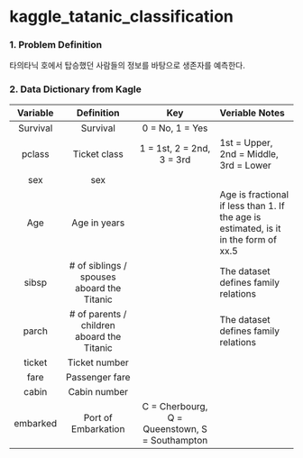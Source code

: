 # kaggle_tatanic_classification

### 1. Problem Definition

타의타닉 호에서 탑승했던 사람들의 정보를 바탕으로 생존자를 예측한다.
 
### 2. Data Dictionary from Kagle

|Variable|Definition|Key|Veriable Notes|
|:---:|:---:|:----:|:-----|
|Survival|Survival|0 = No, 1 = Yes| | 
|pclass|Ticket class|1 = 1st, 2 = 2nd, 3 = 3rd|1st = Upper, 2nd = Middle, 3rd = Lower |
|sex|sex|||
|Age|Age in years||Age is fractional if less than 1. If the age is estimated, is it in the form of xx.5|
|sibsp|# of siblings / spouses aboard the Titanic||The dataset defines family relations|
|parch|	# of parents / children aboard the Titanic||The dataset defines family relations|
|ticket|Ticket number||
|fare|	Passenger fare||
|cabin|Cabin number||
|embarked|	Port of Embarkation|C = Cherbourg, Q = Queenstown, S = Southampton||